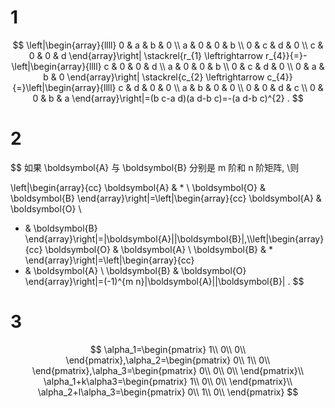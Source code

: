 # 1

$$
\left|\begin{array}{llll}
0 & a & b & 0 \\
a & 0 & 0 & b \\
0 & c & d & 0 \\
c & 0 & 0 & d
\end{array}\right| \stackrel{r_{1} \leftrightarrow r_{4}}{=}-\left|\begin{array}{llll}
c & 0 & 0 & d \\
a & 0 & 0 & b \\
0 & c & d & 0 \\
0 & a & b & 0
\end{array}\right| \stackrel{c_{2} \leftrightarrow c_{4}}{=}\left|\begin{array}{llll}
c & d & 0 & 0 \\
a & b & 0 & 0 \\
0 & 0 & d & c \\
0 & 0 & b & a
\end{array}\right|=(b c-a d)(a d-b c)=-(a d-b c)^{2} .
$$



# 2


$$
如果  \boldsymbol{A}  与  \boldsymbol{B}  分别是  m  阶和  n  阶矩阵, \\则

\left|\begin{array}{cc}
\boldsymbol{A} & * \\
\boldsymbol{O} & \boldsymbol{B}
\end{array}\right|=\left|\begin{array}{cc}
\boldsymbol{A} & \boldsymbol{O} \\
* & \boldsymbol{B}
\end{array}\right|=|\boldsymbol{A}||\boldsymbol{B}|,\\\left|\begin{array}{cc}
\boldsymbol{O} & \boldsymbol{A} \\
\boldsymbol{B} & *
\end{array}\right|=\left|\begin{array}{cc}
* & \boldsymbol{A} \\
\boldsymbol{B} & \boldsymbol{O}
\end{array}\right|=(-1)^{m n}|\boldsymbol{A}||\boldsymbol{B}| .
$$

# 3

$$
\alpha_1=\begin{pmatrix}
1\\
0\\
0\\
\end{pmatrix},\alpha_2=\begin{pmatrix}
0\\
1\\
0\\
\end{pmatrix},\alpha_3=\begin{pmatrix}
0\\
0\\
0\\
\end{pmatrix}\\
\alpha_1+k\alpha3=\begin{pmatrix}
1\\
0\\
0\\
\end{pmatrix}\\
\alpha_2+l\alpha_3=\begin{pmatrix}
0\\
1\\
0\\
\end{pmatrix}
$$


